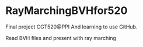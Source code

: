 # RayMarchingBVHfor520
Final project CGT520@PPI
And learning to use GitHub.

Read BVH files and present with ray marching

